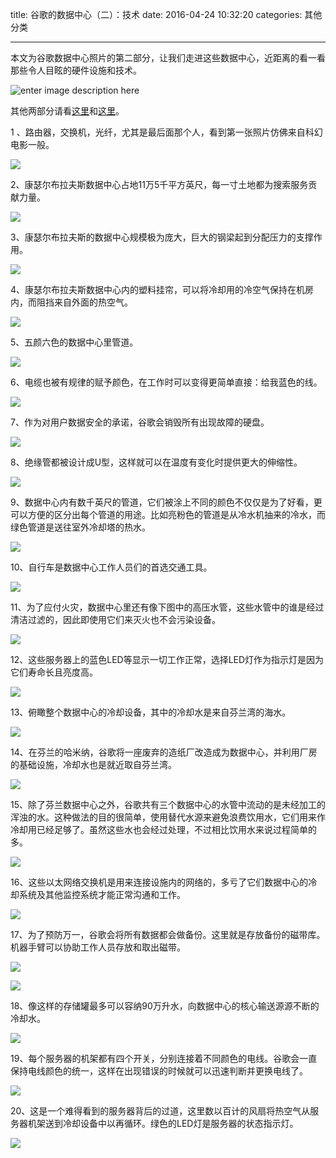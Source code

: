 title: 谷歌的数据中心（二）：技术
date: 2016-04-24 10:32:20
categories: 其他分类

---

本文为谷歌数据中心照片的第二部分，让我们走进这些数据中心，近距离的看一看那些令人目眩的硬件设施和技术。

<!--more-->



![enter image description here](http://7xq5up.com1.z0.glb.clouddn.com/2016-04-24_101043.png)

其他两部分请看[这里](http://www.yanzhiwei.me/2016/04/24/google-data-center-place/)和[这里](http://www.yanzhiwei.me/2016/04/24/google-data-center-people/)。

1 、路由器，交换机，光纤，尤其是最后面那个人，看到第一张照片仿佛来自科幻电影一般。

![](http://7xq5up.com1.z0.glb.clouddn.com/tech%2Fgoogle-datacenter-tech-01.jpg)

2、康瑟尔布拉夫斯数据中心占地11万5千平方英尺，每一寸土地都为搜索服务贡献力量。

![](http://7xq5up.com1.z0.glb.clouddn.com/tech%2Fgoogle-datacenter-tech-02.jpg)

3、康瑟尔布拉夫斯的数据中心规模极为庞大，巨大的钢梁起到分配压力的支撑作用。

![](http://7xq5up.com1.z0.glb.clouddn.com/tech%2Fgoogle-datacenter-tech-03.jpg)

4、康瑟尔布拉夫斯数据中心内的塑料挂帘，可以将冷却用的冷空气保持在机房内，而阻挡来自外面的热空气。

![](http://7xq5up.com1.z0.glb.clouddn.com/tech%2Fgoogle-datacenter-tech-04.jpg)

5、五颜六色的数据中心里管道。

![](http://7xq5up.com1.z0.glb.clouddn.com/tech%2Fgoogle-datacenter-tech-05.jpg)

6、电缆也被有规律的赋予颜色，在工作时可以变得更简单直接：给我蓝色的线。

![](http://7xq5up.com1.z0.glb.clouddn.com/tech%2Fgoogle-datacenter-tech-06.jpg)

7、作为对用户数据安全的承诺，谷歌会销毁所有出现故障的硬盘。

![](http://7xq5up.com1.z0.glb.clouddn.com/tech%2Fgoogle-datacenter-tech-08.jpg)

8、绝缘管都被设计成U型，这样就可以在温度有变化时提供更大的伸缩性。

![](http://7xq5up.com1.z0.glb.clouddn.com/tech%2Fgoogle-datacenter-tech-09.jpg)

9、数据中心内有数千英尺的管道，它们被涂上不同的颜色不仅仅是为了好看，更可以方便的区分出每个管道的用途。比如亮粉色的管道是从冷水机抽来的冷水，而绿色管道是送往室外冷却塔的热水。

![](http://7xq5up.com1.z0.glb.clouddn.com/tech%2Fgoogle-datacenter-tech-10.jpg)

10、自行车是数据中心工作人员们的首选交通工具。

![](http://7xq5up.com1.z0.glb.clouddn.com/tech%2Fgoogle-datacenter-tech-11.jpg)

11、为了应付火灾，数据中心里还有像下图中的高压水管，这些水管中的谁是经过清洁过滤的，因此即使用它们来灭火也不会污染设备。

![](http://7xq5up.com1.z0.glb.clouddn.com/tech%2Fgoogle-datacenter-tech-12.jpg)

12、这些服务器上的蓝色LED等显示一切工作正常，选择LED灯作为指示灯是因为它们寿命长且亮度高。

![](http://7xq5up.com1.z0.glb.clouddn.com/tech%2Fgoogle-datacenter-tech-13.jpg)

13、俯瞰整个数据中心的冷却设备，其中的冷却水是来自芬兰湾的海水。

![](http://7xq5up.com1.z0.glb.clouddn.com/tech%2Fgoogle-datacenter-tech-14.jpg)

14、在芬兰的哈米纳，谷歌将一座废弃的造纸厂改造成为数据中心，并利用厂房的基础设施，冷却水也是就近取自芬兰湾。

![](http://7xq5up.com1.z0.glb.clouddn.com/tech%2Fgoogle-datacenter-tech-15.jpg)

15、除了芬兰数据中心之外，谷歌共有三个数据中心的水管中流动的是未经加工的浑浊的水。这种做法的目的很简单，使用替代水源来避免浪费饮用水，它们用来作冷却用已经足够了。虽然这些水也会经过处理，不过相比饮用水来说过程简单的多。

![](http://7xq5up.com1.z0.glb.clouddn.com/tech%2Fgoogle-datacenter-tech-16.jpg)

16、这些以太网络交换机是用来连接设施内的网络的，多亏了它们数据中心的冷却系统及其他监控系统才能正常沟通和工作。

![](http://7xq5up.com1.z0.glb.clouddn.com/tech%2Fgoogle-datacenter-tech-17.jpg)

17、为了预防万一，谷歌会将所有数据都会做备份。这里就是存放备份的磁带库。机器手臂可以协助工作人员存放和取出磁带。

![](http://7xq5up.com1.z0.glb.clouddn.com/tech%2Fgoogle-datacenter-tech-18.jpg)

![](http://7xq5up.com1.z0.glb.clouddn.com/tech%2Fgoogle-datacenter-tech-19.jpg)

18、像这样的存储罐最多可以容纳90万升水，向数据中心的核心输送源源不断的冷却水。

![](http://7xq5up.com1.z0.glb.clouddn.com/tech%2Fgoogle-datacenter-tech-20.jpg)

19、每个服务器的机架都有四个开关，分别连接着不同颜色的电线。谷歌会一直保持电线颜色的统一，这样在出现错误的时候就可以迅速判断并更换电线了。

![](http://7xq5up.com1.z0.glb.clouddn.com/tech%2Fgoogle-datacenter-tech-21.jpg)

20、这是一个难得看到的服务器背后的过道，这里数以百计的风扇将热空气从服务器机架送到冷却设备中以再循环。绿色的LED灯是服务器的状态指示灯。

![](http://7xq5up.com1.z0.glb.clouddn.com/tech%2Fgoogle-datacenter-tech-22.jpg)

